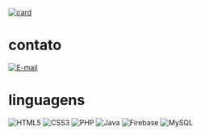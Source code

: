 [![card](https://github-readme-stats.vercel.app/api?username=rolim265&theme=default&show_icons=true)](https://github.com/anuraghazra/github-readme-stats)

# contato

[![E-mail](https://img.shields.io/badge/-Email-000?style=for-the-badge&logo=microsoft-outlook&logoColor=007BFF)](mailto:gabrielrodriguesrolim@gmail.com)

# linguagens
![HTML5](https://img.shields.io/badge/HTML5-E34F26?style=for-the-badge&logo=html5&logoColor=white)
![CSS3](https://img.shields.io/badge/CSS3-1572B6?style=for-the-badge&logo=css3&logoColor=white)
![PHP](https://img.shields.io/badge/PHP-777BB4?style=for-the-badge&logo=php&logoColor=white)
![Java](https://img.shields.io/badge/java-%23ED8B00.svg?style=for-the-badge&logo=openjdk&logoColor=white)
![Firebase](https://img.shields.io/badge/MySQL-000?style=for-the-badge&logo=firebase&logoColor=ffca28)
![MySQL](https://img.shields.io/badge/MySQL-00000F?style=for-the-badge&logo=mysql&logoColor=white)
